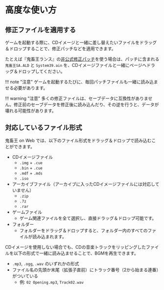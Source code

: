 # 高度な使い方

## 修正ファイルを適用する

ゲームを起動する際に、CDイメージと一緒に差し替えたいファイルをドラッグ＆ドロップすることで、修正パッチなどを適用できます。

たとえば『鬼畜王ランス』の[非公式修正パッチ](http://alice.xfu.jp/doku.php?id=%E9%AC%BC%E7%95%9C%E7%8E%8B%E3%83%A9%E3%83%B3%E3%82%B9:%E9%9D%9E%E5%85%AC%E5%BC%8F%E4%BF%AE%E6%AD%A3)を使う場合は、パッチに含まれる `鬼畜王SA.ALD` と `System39.ain` を、CDイメージファイルと一緒にページへドラッグ＆ドロップしてください。

!!! note "注意"
    ゲームを起動するたびに、毎回パッチファイルも一緒に読み込ませる必要があります。

!!! warning "注意"
    多くの修正ファイルは、セーブデータに互換性がありません。修正前のセーブデータを修正後に読み込んだり、その逆を行うと、データが壊れる可能性があります。

## 対応しているファイル形式

鬼畜王 on Web では、以下のファイル形式をドラッグ＆ドロップで読み込むことができます。

- CDイメージファイル
    - `.img` + `.cue`
    - `.bin` + `.cue`
    - `.mdf` + `.mds`
    - `.iso`
- アーカイブファイル（アーカイブに入ったCDイメージファイルには対応していません）
    - `.zip`
    - `.7z`
    - `.rar`
- ゲームファイル
    - ゲーム関連ファイルを全て選択し、直接ドラッグ＆ドロップ可能です。
- フォルダー
    - フォルダーをドラッグ＆ドロップすると、フォルダー内のすべてのファイルが読み込まれます。

CDイメージを使用しない場合でも、CDの音楽トラックをリッピングしたファイルを以下の形式で一緒に読み込ませることで、BGMを再生できます。

- `.mp3`, `.ogg`, `.wav` のいずれかの形式
- ファイル名の先頭か末尾（拡張子直前）にトラック番号（2から始まる連番）がついている
    - 例: `02 Opening.mp3`, `Track02.wav`
